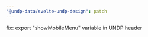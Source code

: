```yaml
---
"@undp-data/svelte-undp-design": patch
---
```


fix: export "showMobileMenu" variable in UNDP header

